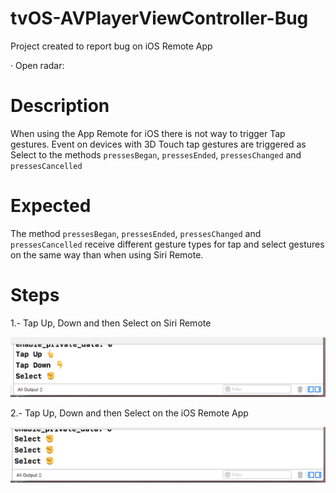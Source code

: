# tvOS-AVPlayerViewController-Bug
Project created to report bug on iOS Remote App

· Open radar: 

# Description
When using the App Remote for iOS there is not way to trigger Tap gestures. Event on devices with 3D Touch tap gestures are triggered as Select to the methods `pressesBegan`, `pressesEnded`, `pressesChanged` and `pressesCancelled`

# Expected 
The method `pressesBegan`, `pressesEnded`, `pressesChanged` and `pressesCancelled` receive different gesture types for tap and select gestures on the same way than when using Siri Remote.

# Steps

1.- Tap Up, Down and then Select on Siri Remote

![](siri_remote.png)

2.- Tap Up, Down and then Select on the iOS Remote App

![](app_remote.png)

